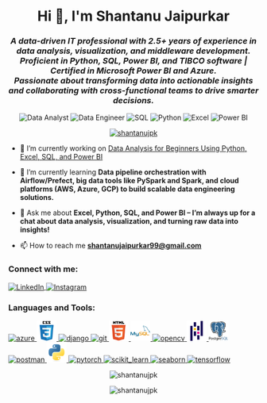<h1 align="center">Hi 👋, I'm Shantanu Jaipurkar</h1>

<h3 align="center">
  <em>
    A data-driven IT professional with 2.5+ years of experience in data analysis, visualization, and middleware development.<br>
    Proficient in <b>Python</b>, <b>SQL</b>, <b>Power BI</b>, and <b>TIBCO software</b> | Certified in <b>Microsoft Power BI</b> and <b>Azure</b>.<br>
    Passionate about transforming data into actionable insights and collaborating with cross-functional teams to drive smarter decisions.
  </em>
</h3>

<p align="center">
  <img src="https://img.shields.io/badge/Data%20Analyst-%23007ACC.svg?style=for-the-badge" alt="Data Analyst" />
  <img src="https://img.shields.io/badge/Data%20Engineer-%23FF6F00.svg?style=for-the-badge" alt="Data Engineer" />
  <img src="https://img.shields.io/badge/SQL-%2300A4EF.svg?style=for-the-badge&logo=Microsoft%20SQL%20Server&logoColor=white" alt="SQL" />
  <img src="https://img.shields.io/badge/Python-%233776AB.svg?style=for-the-badge&logo=python&logoColor=white" alt="Python" />
  <img src="https://img.shields.io/badge/Excel-%23217B40.svg?style=for-the-badge&logo=microsoft-excel&logoColor=white" alt="Excel" />
  <img src="https://img.shields.io/badge/Power%20BI-%23F2C811.svg?style=for-the-badge&logo=Power%20BI&logoColor=black" alt="Power BI" />
</p>

<p align="center">
  <a href="https://github.com/ryo-ma/github-profile-trophy">
    <img src="https://github-profile-trophy.vercel.app/?username=shantanujpk&theme=gruvbox" alt="shantanujpk" />
  </a>
</p>

- 🔭 I’m currently working on [Data Analysis for Beginners Using Python, Excel, SQL, and Power BI](https://github.com/Shantanujpk?tab=repositories)

- 🌱 I’m currently learning **Data pipeline orchestration with Airflow/Prefect, big data tools like PySpark and Spark, and cloud platforms (AWS, Azure, GCP) to build scalable data engineering solutions.**

- 💬 Ask me about **Excel, Python, SQL, and Power BI – I’m always up for a chat about data analysis, visualization, and turning raw data into insights!**

- 📫 How to reach me **shantanujaipurkar99@gmail.com**

<h3 align="left">Connect with me:</h3>
<p align="left">
  <a href="https://www.linkedin.com/in/skjpk/" target="blank">
    <img align="center" src="https://img.shields.io/badge/LinkedIn-%230077B5.svg?style=for-the-badge&logo=linkedin&logoColor=white" alt="LinkedIn" />
  </a>
  <a href="https://instagram.com/shantanujaipurkar19" target="blank">
    <img align="center" src="https://img.shields.io/badge/Instagram-%23E4405F.svg?style=for-the-badge&logo=instagram&logoColor=white" alt="Instagram" />
  </a>
</p>

<h3 align="left">Languages and Tools:</h3>
<p align="left">
  <a href="https://azure.microsoft.com/en-in/" target="_blank" rel="noreferrer"> <img src="https://www.vectorlogo.zone/logos/microsoft_azure/microsoft_azure-icon.svg" alt="azure" width="40" height="40"/> </a>
  <a href="https://www.w3schools.com/css/" target="_blank" rel="noreferrer"> <img src="https://raw.githubusercontent.com/devicons/devicon/master/icons/css3/css3-original-wordmark.svg" alt="css3" width="40" height="40"/> </a>
  <a href="https://www.djangoproject.com/" target="_blank" rel="noreferrer"> <img src="https://cdn.worldvectorlogo.com/logos/django.svg" alt="django" width="40" height="40"/> </a>
  <a href="https://git-scm.com/" target="_blank" rel="noreferrer"> <img src="https://www.vectorlogo.zone/logos/git-scm/git-scm-icon.svg" alt="git" width="40" height="40"/> </a>
  <a href="https://www.w3.org/html/" target="_blank" rel="noreferrer"> <img src="https://raw.githubusercontent.com/devicons/devicon/master/icons/html5/html5-original-wordmark.svg" alt="html5" width="40" height="40"/> </a>
  <a href="https://www.mysql.com/" target="_blank" rel="noreferrer"> <img src="https://raw.githubusercontent.com/devicons/devicon/master/icons/mysql/mysql-original-wordmark.svg" alt="mysql" width="40" height="40"/> </a>
  <a href="https://opencv.org/" target="_blank" rel="noreferrer"> <img src="https://www.vectorlogo.zone/logos/opencv/opencv-icon.svg" alt="opencv" width="40" height="40"/> </a>
  <a href="https://pandas.pydata.org/" target="_blank" rel="noreferrer"> <img src="https://raw.githubusercontent.com/devicons/devicon/2ae2a900d2f041da66e950e4d48052658d850630/icons/pandas/pandas-original.svg" alt="pandas" width="40" height="40"/> </a>
  <a href="https://www.postgresql.org" target="_blank" rel="noreferrer"> <img src="https://raw.githubusercontent.com/devicons/devicon/master/icons/postgresql/postgresql-original-wordmark.svg" alt="postgresql" width="40" height="40"/> </a>
  <a href="https://postman.com" target="_blank" rel="noreferrer"> <img src="https://www.vectorlogo.zone/logos/getpostman/getpostman-icon.svg" alt="postman" width="40" height="40"/> </a>
  <a href="https://www.python.org" target="_blank" rel="noreferrer"> <img src="https://raw.githubusercontent.com/devicons/devicon/master/icons/python/python-original.svg" alt="python" width="40" height="40"/> </a>
  <a href="https://pytorch.org/" target="_blank" rel="noreferrer"> <img src="https://www.vectorlogo.zone/logos/pytorch/pytorch-icon.svg" alt="pytorch" width="40" height="40"/> </a>
  <a href="https://scikit-learn.org/" target="_blank" rel="noreferrer"> <img src="https://upload.wikimedia.org/wikipedia/commons/0/05/Scikit_learn_logo_small.svg" alt="scikit_learn" width="40" height="40"/> </a>
  <a href="https://seaborn.pydata.org/" target="_blank" rel="noreferrer"> <img src="https://seaborn.pydata.org/_images/logo-mark-lightbg.svg" alt="seaborn" width="40" height="40"/> </a>
  <a href="https://www.tensorflow.org" target="_blank" rel="noreferrer"> <img src="https://www.vectorlogo.zone/logos/tensorflow/tensorflow-icon.svg" alt="tensorflow" width="40" height="40"/> </a>
</p>

<p align="center">
  <img src="https://github-readme-stats.vercel.app/api?username=shantanujpk&show_icons=true&theme=tokyonight" alt="shantanujpk" />
</p>

<p align="center">
  <img src="https://github-readme-streak-stats.herokuapp.com/?user=shantanujpk&theme=tokyonight" alt="shantanujpk" />
</p>
